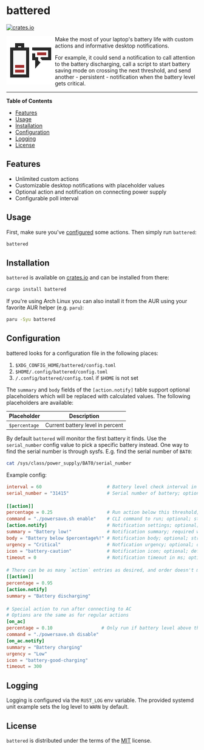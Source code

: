 # battered

[![crates.io](https://img.shields.io/crates/v/battered?logo=rust)](https://crates.io/crates/battered)

<img height="128" alt="battered Icon" src="https://raw.githubusercontent.com/t4k1t/battered/main/assets/icon/battered-icon.svg" align="left">

Make the most of your laptop's battery life with custom actions and informative desktop notifications.

For example, it could send a notification to call attention to the battery discharging, call a script to start battery saving mode on crossing the next threshold, and send another - persistent - notification when the battery level gets critical.

-----

**Table of Contents**

- [Features](#features)
- [Usage](#usage)
- [Installation](#installation)
- [Configuration](#configuration)
- [Logging](#logging)
- [License](#license)

## Features

- Unlimited custom actions
- Customizable desktop notifications with placeholder values
- Optional action and notification on connecting power supply
- Configurable poll interval

## Usage

First, make sure you've [configured](#configuration) some actions. Then simply run `battered`:

```bash
battered
```

## Installation

`battered` is available on [crates.io](https://crates.io/crates/battered) and can be installed from there:

```bash
cargo install battered
```

If you're using Arch Linux you can also install it from the AUR using your favorite AUR helper (e.g. `paru`):

```bash
paru -Syu battered
```

## Configuration

battered looks for a configuration file in the following places:
1. `$XDG_CONFIG_HOME/battered/config.toml`
2. `$HOME/.config/battered/config.toml`
3. `/.config/battered/config.toml` if `$HOME` is not set

The `summary` and `body` fields of the `[action.notify]` table support optional placeholders which will be replaced with calculated values. The following placeholders are available:

| Placeholder | Description |
| --- | --- |
| `$percentage` | Current battery level in percent |

By default `battered` will monitor the first battery it finds. Use the `serial_number` config value to pick a specific battery instead.
One way to find the serial number is through sysfs. E.g. find the serial number of `BAT0`:
```bash
cat /sys/class/power_supply/BAT0/serial_number
```

Example config:
```toml
interval = 60                        # Battery level check interval in seconds; optional; defaults to 120; integer
serial_number = "31415"              # Serial number of battery; optional; defaults to first battery; string

[[action]]
percentage = 0.25                    # Run action below this threshold; required; decimal
command = "./powersave.sh enable"    # CLI command to run; optional; string
[action.notify]                      # Notification settings; optional; table
summary = "Battery low!"             # Notification summary; required within action.notify table; string
body = "Battery below $percentage%!" # Notification body; optional; string
urgency = "Critical"                 # Notfication urgency; optional; defaults to `Normal`; enum[ Low | Normal | Critical ]
icon = "battery-caution"             # Notification icon; optional; defaults to "battery-discharging"; string
timeout = 0                          # Notification timeout in ms; optional; defaults to desktop default; integer; `0` means no timeout

# There can be as many `action` entries as desired, and order doesn't matter
[[action]]
percentage = 0.95
[action.notify]
summary = "Battery discharging"

# Special action to run after connecting to AC
# Options are the same as for regular actions
[on_ac]
percentage = 0.10                  # Only run if battery level above this threshold; optional; decimal
command = "./powersave.sh disable"
[on_ac.notify]
summary = "Battery charging"
urgency = "Low"
icon = "battery-good-charging"
timeout = 300
```

## Logging

Logging is configured via the `RUST_LOG` env variable. The provided systemd unit example sets the log level to `WARN` by default.

## License

`battered` is distributed under the terms of the [MIT](https://spdx.org/licenses/MIT.html) license.

